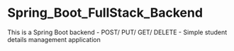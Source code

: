 # Spring_Boot_FullStack_Backend
This is a Spring Boot backend - POST/ PUT/ GET/ DELETE - Simple student details management application
